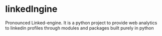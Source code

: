 linkedIngine
============

Pronounced Linked-engine. It is a python project to provide web analytics to linkedin profiles through modules and packages built purely in python